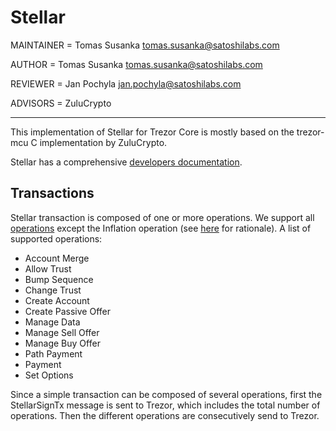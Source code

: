 # Stellar

MAINTAINER = Tomas Susanka <tomas.susanka@satoshilabs.com>

AUTHOR = Tomas Susanka <tomas.susanka@satoshilabs.com>

REVIEWER = Jan Pochyla <jan.pochyla@satoshilabs.com>

ADVISORS = ZuluCrypto

-----

This implementation of Stellar for Trezor Core is mostly based on the trezor-mcu C implementation by ZuluCrypto.

Stellar has a comprehensive [developers documentation](https://www.stellar.org/developers/).

## Transactions

Stellar transaction is composed of one or more operations. We support all [operations](https://www.stellar.org/developers/guides/concepts/list-of-operations.html) except the Inflation operation (see [here](https://github.com/trezor/trezor-core/issues/202#issuecomment-392729595) for rationale). A list of supported operations:

- Account Merge
- Allow Trust
- Bump Sequence
- Change Trust
- Create Account
- Create Passive Offer
- Manage Data
- Manage Sell Offer
- Manage Buy Offer
- Path Payment
- Payment
- Set Options

Since a simple transaction can be composed of several operations, first the StellarSignTx message is sent to Trezor, which includes the total number of operations. Then the different operations are consecutively send to Trezor.
